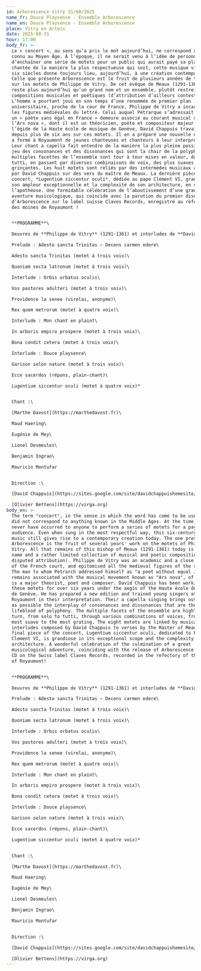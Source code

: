 ```yaml
---
id: Arborescence Vitry 31/08/2025
name_fr: Douce Playsence - Ensemble Arborescence
name_en: Douce Playsence - Ensemble Arborescence
place: Vitry en Artois
date: 2025-08-31
hour: 17:00
body_fr: >-
  Le « concert », au sens qu’a pris le mot aujourd’hui, ne correspond à rien de
  connu au Moyen Âge. À l’époque, il ne serait venu à l’idée de personne
  d’enchaîner une série de motets pour un public qui aurait payé sa place. Même
  chantée de la manière la plus respectueuse qui soit, cette musique vieille de
  six siècles donne toujours lieu, aujourd’hui, à une création contemporaine.
  Celle que présente Arborescence est le fruit de plusieurs années de travail
  sur les motets de Philippe de Vitry. De cet évêque de Meaux (1291-1361), il ne
  reste plus aujourd’hui qu’un grand nom et un ensemble, plutôt restreint, de
  compositions musicales et poétiques (d’attribution d’ailleurs contestée).
  L’homme a pourtant joui en son temps d’une renommée de premier plan :
  universitaire, proche de la cour de France, Philippe de Vitry a incarné toutes
  les figures médiévales du lettré. Celui auquel Pétrarque s’adressait comme à
  un « poète sans égal en France » demeure associé au courant musical dit de «
  l’Ars nova », dont il est un théoricien, poète et compositeur majeur. Sous
  l’égide de la Haute école de musique de Genève, David Chappuis travaille
  depuis plus de six ans sur ces motets. Il en a préparé une nouvelle édition et
  a formé à Royaumont de jeunes chanteuses et chanteurs à leur interprétation.
  Leur chant a capella fait entendre de la manière la plus pleine possible le
  jeu des consonances et des dissonances qui sont la chair de la polyphonie. De
  multiples facettes de l’ensemble sont tour à tour mises en valeur, du solo au
  tutti, en passant par diverses combinaisons de voix, des plus suaves aux plus
  grinçantes. Les huit motets sont reliés par des intermèdes musicaux composés
  par David Chappuis sur des vers du maître de Meaux. La dernière pièce du
  concert, *Lugentium siccentur oculi*, dédiée au pape Clément VI, grandiose par
  son ampleur exceptionnelle et la complexité de son architecture, en constitue
  l’apothéose. Une formidable célébration de l’aboutissement d’une grande
  aventure musicologique, qui coïncide avec la parution du premier disque
  d’Arborescence sur le label suisse Claves Records, enregistré au réfectoire
  des moines de Royaumont ! 


  **PROGRAMME**\

  Oeuvres de **Philippe de Vitry** (1291-1361) et interludes de **David Chappuis** :*\

  Prelude : Adesto sancta Trinitas – Decens carmen edere\

  Adesto sancta Trinitas (motet à trois voix)\

  Quoniam secta latronum (motet à trois voix)\

  Interlude : Orbis orbatus oculis\

  Vos pastores adulteri (motet à trois voix)\

  Providence la senee (virelai, anonyme)\

  Rex quem metrorum (motet à quatre voix)\

  Interlude : Mon chant en plaint\

  In arboris empiro prospere (motet à trois voix)\

  Bona condit cetera (motet à trois voix)\

  Interlude : Douce playsence\

  Garison selon nature (motet à trois voix)\

  Ecce sacerdos (répons, plain-chant)\

  Lugentium siccentur oculi (motet à quatre voix)*


  Chant :\

  [Marthe Davost](https://marthedavost.fr)\

  Maud Haering\

  Eugénie de Mey\

  Lionel Desmeules\

  Benjamin Ingrao\

  Mauricio Montufar


  Direction :\

  [David Chappuis](https://sites.google.com/site/davidchappuishomesite/)\

  [Olivier Bettens](https://virga.org)
body_en: >-
  The term "concert", in the sense in which the word has come to be used today,
  did not correspond to anything known in the Middle Ages. At the time, it would
  never have occurred to anyone to perform a series of motets for a paying
  audience. Even when sung in the most respectful way, this six-century-old
  music still gives rise to a contemporary creation today. The one presented by
  Arborescence is the fruit of several years' work on the motets of Philippe de
  Vitry. All that remains of this bishop of Meaux (1291-1361) today is a great
  name and a rather limited collection of musical and poetic compositions (of
  disputed attribution). Philippe de Vitry was an academic and a close associate
  of the French court, and epitomised all the medieval figures of the scholar.
  The man to whom Petrarch addressed himself as "a poet without equal in France"
  remains associated with the musical movement known as "Ars nova", of which he
  is a major theorist, poet and composer. David Chappuis has been working on
  these motets for over six years under the aegis of the Haute école de musique
  de Genève. He has prepared a new edition and trained young singers at
  Royaumont in their interpretation. Their a capella singing brings out as fully
  as possible the interplay of consonances and dissonances that are the
  lifeblood of polyphony. The multiple facets of the ensemble are highlighted in
  turn, from solo to tutti, through various combinations of voices, from the
  most suave to the most grating. The eight motets are linked by musical
  interludes composed by David Chappuis to verses by the Master of Meaux. The
  final piece of the concert, Lugentium siccentur oculi, dedicated to Pope
  Clement VI, is grandiose in its exceptional scope and the complexity of its
  architecture. A wonderful celebration of the culmination of a great
  musicological adventure, coinciding with the release of Arborescence's first
  CD on the Swiss label Claves Records, recorded in the refectory of the monks
  of Royaumont! 


  **PROGRAMME**\

  Oeuvres de **Philippe de Vitry** (1291-1361) et interludes de **David Chappuis** :*\

  Prelude : Adesto sancta Trinitas – Decens carmen edere\

  Adesto sancta Trinitas (motet à trois voix)\

  Quoniam secta latronum (motet à trois voix)\

  Interlude : Orbis orbatus oculis\

  Vos pastores adulteri (motet à trois voix)\

  Providence la senee (virelai, anonyme)\

  Rex quem metrorum (motet à quatre voix)\

  Interlude : Mon chant en plaint\

  In arboris empiro prospere (motet à trois voix)\

  Bona condit cetera (motet à trois voix)\

  Interlude : Douce playsence\

  Garison selon nature (motet à trois voix)\

  Ecce sacerdos (répons, plain-chant)\

  Lugentium siccentur oculi (motet à quatre voix)*


  Chant :\

  [Marthe Davost](https://marthedavost.fr)\

  Maud Haering\

  Eugénie de Mey\

  Lionel Desmeules\

  Benjamin Ingrao\

  Mauricio Montufar


  Direction :\

  [David Chappuis](https://sites.google.com/site/davidchappuishomesite/)\

  [Olivier Bettens](https://virga.org)
---
```

